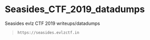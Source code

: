 # Seasides_CTF_2019_datadumps

Seasides evlz CTF 2019 writeups/datadumps
> ``` https://seasides.evlzctf.in ```
